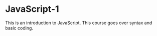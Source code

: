# JavaScript-1
This is an introduction to JavaScript. This course goes over syntax and basic coding. 
